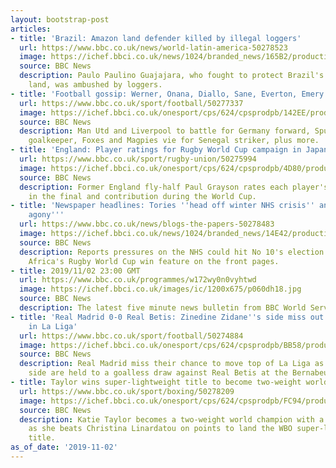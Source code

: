 ```yaml
---
layout: bootstrap-post
articles:
- title: 'Brazil: Amazon land defender killed by illegal loggers'
  url: https://www.bbc.co.uk/news/world-latin-america-50278523
  image: https://ichef.bbci.co.uk/news/1024/branded_news/165B2/production/_109507519_mediaitem109507518.jpg
  source: BBC News
  description: Paulo Paulino Guajajara, who fought to protect Brazil's indigenous
    land, was ambushed by loggers.
- title: 'Football gossip: Werner, Onana, Diallo, Sane, Everton, Emery'
  url: https://www.bbc.co.uk/sport/football/50277337
  image: https://ichef.bbci.co.uk/onesport/cps/624/cpsprodpb/142EE/production/_109507628_timowerner_epa.jpg
  source: BBC News
  description: Man Utd and Liverpool to battle for Germany forward, Spurs eye new
    goalkeeper, Foxes and Magpies vie for Senegal striker, plus more.
- title: 'England: Player ratings for Rugby World Cup campaign in Japan'
  url: https://www.bbc.co.uk/sport/rugby-union/50275994
  image: https://ichef.bbci.co.uk/onesport/cps/624/cpsprodpb/4D80/production/_109504891_farrell_getty.jpg
  source: BBC News
  description: Former England fly-half Paul Grayson rates each player's performance
    in the final and contribution during the World Cup.
- title: 'Newspaper headlines: Tories ''head off winter NHS crisis'' and ''England
    agony'''
  url: https://www.bbc.co.uk/news/blogs-the-papers-50278483
  image: https://ichef.bbci.co.uk/news/1024/branded_news/14E42/production/_109507558_observerfrontpage.jpg
  source: BBC News
  description: Reports pressures on the NHS could hit No 10's election hopes and South
    Africa's Rugby World Cup win feature on the front pages.
- title: 2019/11/02 23:00 GMT
  url: https://www.bbc.co.uk/programmes/w172wy0n0vyhtwd
  image: https://ichef.bbci.co.uk/images/ic/1200x675/p060dh18.jpg
  source: BBC News
  description: The latest five minute news bulletin from BBC World Service.
- title: 'Real Madrid 0-0 Real Betis: Zinedine Zidane''s side miss out on top spot
    in La Liga'
  url: https://www.bbc.co.uk/sport/football/50274884
  image: https://ichef.bbci.co.uk/onesport/cps/624/cpsprodpb/BB58/production/_109506974_gettyimages-1179496986.jpg
  source: BBC News
  description: Real Madrid miss their chance to move top of La Liga as Zinedine Zidane's
    side are held to a goalless draw against Real Betis at the Bernabeu.
- title: Taylor wins super-lightweight title to become two-weight world champion
  url: https://www.bbc.co.uk/sport/boxing/50278209
  image: https://ichef.bbci.co.uk/onesport/cps/624/cpsprodpb/FC94/production/_109506646_katie_taylor_getty.jpg
  source: BBC News
  description: Katie Taylor becomes a two-weight world champion with a classy display
    as she beats Christina Linardatou on points to land the WBO super-lightweight
    title.
as_of_date: '2019-11-02'
---
```


